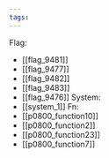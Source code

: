 ```yaml
---
tags:
---
```

Flag:
- [[flag_9481]]
- [[flag_9477]]
- [[flag_9482]]
- [[flag_9483]]
- [[flag_9476]]
System:
- [[system_1]]
Fn:
- [[p0800_function10]]
- [[p0800_function2]]
- [[p0800_function23]]
- [[p0800_function7]]
